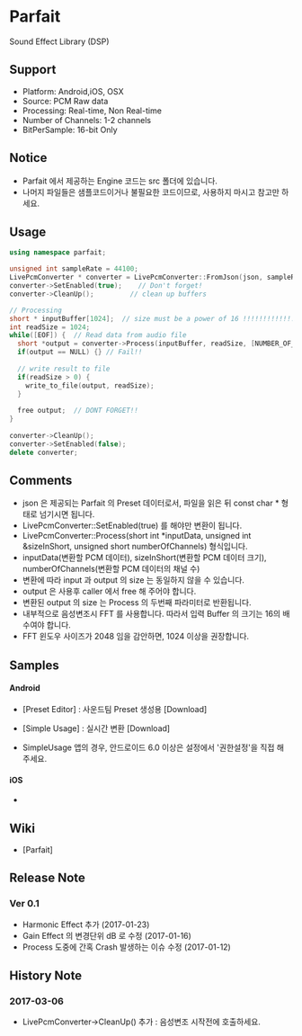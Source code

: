 # Parfait

Sound Effect Library (DSP)

## Support

 * Platform: Android,iOS, OSX
 * Source: PCM Raw data
 * Processing: Real-time, Non Real-time
 * Number of Channels: 1-2 channels
 * BitPerSample: 16-bit Only
  
## Notice
 * Parfait 에서 제공하는 Engine 코드는 src 폴더에 있습니다.
 * 나머지 파일들은 샘플코드이거나 불필요한 코드이므로, 사용하지 마시고 참고만 하세요.

## Usage

```c++
using namespace parfait;

unsigned int sampleRate = 44100;
LivePcmConverter * converter = LivePcmConverter::FromJson(json, sampleRate);
converter->SetEnabled(true);	// Don't forget!
converter->CleanUp();         // clean up buffers

// Processing
short * inputBuffer[1024];  // size must be a power of 16 !!!!!!!!!!!!!!!!!!!!!!!!!!!
int readSize = 1024;
while([EOF]) {	// Read data from audio file
  short *output = converter->Process(inputBuffer, readSize, [NUMBER_OF_CHANNELS]);
  if(output == NULL) {} // Fail!!
  
  // write result to file
  if(readSize > 0) {
    write_to_file(output, readSize);
  }
  
  free output;  // DONT FORGET!!
}
 
converter->CleanUp();
converter->SetEnabled(false);
delete converter;
```

## Comments
* json 은 제공되는 Parfait 의 Preset 데이터로서, 파일을 읽은 뒤 const char * 형태로 넘기시면 됩니다.
* LivePcmConverter::SetEnabled(true) 를 해야만 변환이 됩니다.
* LivePcmConverter::Process(short int *inputData, unsigned int &sizeInShort, unsigned short numberOfChannels) 형식입니다.
* inputData(변환할 PCM 데이터), sizeInShort(변환할 PCM 데이터 크기), numberOfChannels(변환할 PCM 데이터의 채널 수)
* 변환에 따라 input 과 output 의 size 는 동일하지 않을 수 있습니다.
* output 은 사용후 caller 에서 free 해 주어야 합니다.
* 변환된 output 의 size 는 Process 의 두번째 파라미터로 반환됩니다.
* 내부적으로 음성변조시 FFT 를 사용합니다. 따라서 입력 Buffer 의 크기는 16의 배수여야 합니다.
* FFT 윈도우 사이즈가 2048 임을 감안하면, 1024 이상을 권장합니다.


## Samples
#### Android
 * [Preset Editor] : 사운드팀 Preset 생성용 [Download]
 
 * [Simple Usage] : 실시간 변환 [Download]
 * SimpleUsage 앱의 경우, 안드로이드 6.0 이상은 설정에서 '권한설정'을 직접 해 주세요.

#### iOS
 * 



## Wiki
 * [Parfait]


## Release Note
### Ver 0.1
* Harmonic Effect 추가 (2017-01-23)
* Gain Effect 의 변경단위 dB 로 수정 (2017-01-16)
* Process 도중에 간혹 Crash 발생하는 이슈 수정 (2017-01-12)

## History Note
### 2017-03-06
* LivePcmConverter->CleanUp() 추가 : 음성변조 시작전에 호출하세요.
